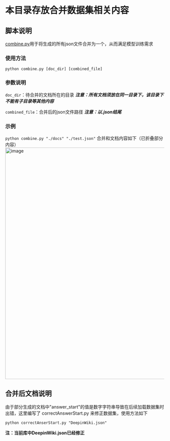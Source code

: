 # 本目录存放合并数据集相关内容

## 脚本说明

[combine.py]()用于将生成的所有json文件合并为一个，从而满足模型训练需求

### 使用方法

`python combine.py [doc_dir] [combined_file]`

### 参数说明

`doc_dir`：待合并的文档所在的目录 ***注意：所有文档须放在同一目录下，该目录下不能有子目录等其他内容***

`combined_file`：合并后的json文件路径 ***注意：以.json结尾***

### 示例

```python combine.py "./docs" "./test.json"```
合并和文档内容如下（已折叠部分内容）
<img width="1400" height="731" alt="image" src="https://github.com/user-attachments/assets/1403ec84-6f33-4ad7-9dc7-175d3c38c87b" />

## 合并后文档说明

由于部分生成的文档中"answer_start"的值是数字字符串导致在后续加载数据集时出错，这里编写了 correctAnswerStart.py 来修正数据集，使用方法如下

```
python correctAnserStart.py "DeepinWiki.json"
```

**注：当前库中DeepinWiki.json已经修正**
